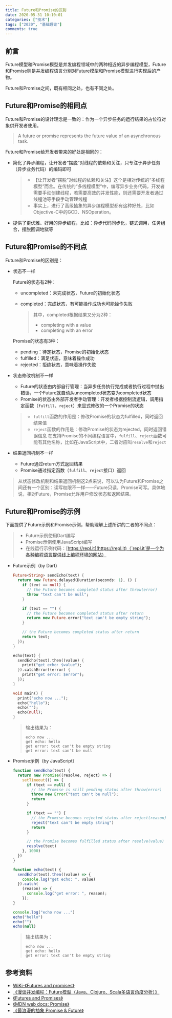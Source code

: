 ```yaml
---
title: Future和Promise的区别
date: 2020-05-31 10:10:01
categories: ["技术"]
tags: ["2020", "基础理论"]
comments: true
---
```


## 前言

Future模型和Promise模型是并发编程领域中的两种相近的异步编程模型，Future和Promise则是并发编程语言分别对Future模型和Promise模型进行实现后的产物。

Future和Promise之间，既有相同之处，也有不同之处。

<!-- more -->

## Future和Promise的相同点

Future和Promise的设计理念是一致的：作为一个异步任务的运行结果的占位符对象供开发者使用。

> A future or promise represents the future value of an asynchronous task.

Future和Promise给开发者带来的好处是相同的：

- 简化了异步编程，让开发者“摆脱”对线程的依赖和关注，只专注于异步任务（异步业务代码）的编码即可

  > - 【让开发者“摆脱”对线程的依赖和关注】这个是相对传统的“多线程模型”而言。在传统的“多线程模型”中，编写异步业务代码，开发者需要手动创建线程，若需要高效的并发性能，则还需要开发者通过线程池等手段手动管理线程
  > - 事实上，进行了高级抽象的异步编程模型都有这种好处，比如Objective-C中的GCD、NSOperation。
  
- 提供了更优雅、好用的异步编程，比如：异步代码同步化，链式调用，任务组合，摆脱回调地狱等

## Future和Promise的不同点

Future和Promise的区别是：

- 状态不一样

    Future的状态有2种：
    
    - uncompleted：未完成状态，Future的初始化状态
    - completed：完成状态，有可能操作成功也可能操作失败
      
      > 其中，completed根据结果又分为2种：
      > - completing with a value
      > - completing with an error
    
    Promise的状态有3种：
    
    - pending：待定状态，Promise的初始化状态
    - fulfilled：满足状态，意味着操作成功
    - rejected：拒绝状态，意味着操作失败
    
- 状态修改机制不一样

    - Future的状态由内部自行管理：当异步任务执行完成或者执行过程中抛出错误，一个Future就自动从uncompleted状态变为completed状态
    - Promise的状态由外部开发者手动管理：开发者根据控制流逻辑，调用指定函数（`fulfill`、`reject`）来显式修改的一个Promise的状态
    
    > - `fulfill`函数的作用是：修改Promise的状态为fulfilled，同时返回结果值
    > - `reject`函数的作用是：修改Promise的状态为rejected，同时返回错误信息
    > 在支持Promise的不同编程语言中，`fulfill`、`reject`函数可能有其他名称，比如在JavaScript中，二者对应叫`resolve`和`reject`

- 结果返回机制不一样

   - Future通过return方式返回结果
   - Promise通过指定函数（`fulfill`、`reject`接口）返回

> 从状态修改机制和结果返回机制这2点来说，可以认为Future和Promise之间还有一个区别：读写权限不一样——Future只读，Promise可写。具体地说，相对Future，Promise允许用户修改状态和返回结果。


## Future和Promise的示例

下面提供了Future示例和Promise示例，帮助理解上述所讲的二者的不同点：

> - Future示例使用Dart编写
> - Promise示例使用JavaScript编写
> - 在线运行示例代码：[https://repl.it](https://repl.it)（`repl.it`是一个为各种编程语言提供线上编程环境的网站）
> 

- Future示例（by Dart）

  ```dart
  Future<String> sendEcho(text) {
    return new Future.delayed(Duration(seconds: 1), () {
      if (text == null) {
        // the Future becomes completed status after throw(error)
        throw "text can't be null";
      }

      if (text == "") {
        // the Future becomes completed status after return
        return new Future.error("text can't be empty string");
      }

      // the Future becomes completed status after return
      return text;
    });
  }

  echo(text) {
    sendEcho(text).then((value) {
      print("get echo: $value");
    }).catchError((error) {
      print("get error: $error");
    });
  }

  void main() {
    print("echo now ...");
    echo("hello");
    echo("");
    echo(null);
  }
  ```
  
  > 输出结果为：
  >
  > ```
  > echo now ...
  > get echo: hello
  > get error: text can't be empty string
  > get error: text can't be null
  > ```

- Promise示例（by JavaScript）

  ```js
  function sendEcho(text) {
    return new Promise((resolve, reject) => {
      setTimeout(() => {
        if (text == null) {
          // the Promise is still pending status after throw(error)
          throw new Error("text can't be null");
          return
        }

        if (text == "") {
          // the Promise becomes rejected status after reject(reason)
          reject("text can't be empty string")
          return
        }

        // the Promise becomes fulfilled status after resolve(value)
        resolve(text)
      }, 1000)
    })
  }

  function echo(text) {
    sendEcho(text).then((value) => {
      console.log("get echo: ", value)
    }).catch(
      (reason) => {
        console.log("get error: ", reason);
      });
  }

  console.log("echo now ...")
  echo("hello")
  echo("")
  echo(null)
  ```
  
  > 输出结果为：
  >
  > ```
  > echo now ...
  > get echo: hello
  > get error: text can't be empty string
  > ```
  
## 参考资料

- [WiKi-《Futures and promises》](https://en.wikipedia.org/wiki/Futures_and_promises)
- [《漫谈并发编程：Future模型（Java、Clojure、Scala多语言角度分析）》](https://cloud.tencent.com/developer/article/1135972)
- [《Futures and Promises》](http://dist-prog-book.com/chapter/2/futures.html)
- [《MDN web docs: Promise》](https://developer.mozilla.org/zh-CN/docs/Web/JavaScript/Reference/Global_Objects/Promise)
- [《最浪漫的抽象 Promise & Future》](https://blog.makeex.com/2016/04/30/best-romantic-abstract-promise-and-future/)

